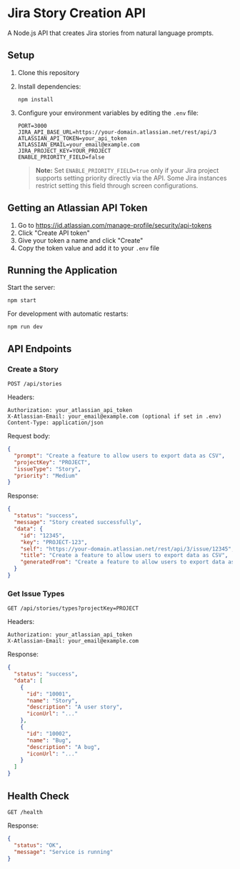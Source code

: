 # Jira Story Creation API

A Node.js API that creates Jira stories from natural language prompts.

## Setup

1. Clone this repository
2. Install dependencies:
   ```
   npm install
   ```
3. Configure your environment variables by editing the `.env` file:
   ```
   PORT=3000
   JIRA_API_BASE_URL=https://your-domain.atlassian.net/rest/api/3
   ATLASSIAN_API_TOKEN=your_api_token
   ATLASSIAN_EMAIL=your_email@example.com
   JIRA_PROJECT_KEY=YOUR_PROJECT
   ENABLE_PRIORITY_FIELD=false
   ```
   
   > **Note:** Set `ENABLE_PRIORITY_FIELD=true` only if your Jira project supports setting priority directly via the API. Some Jira instances restrict setting this field through screen configurations.

## Getting an Atlassian API Token

1. Go to https://id.atlassian.com/manage-profile/security/api-tokens
2. Click "Create API token"
3. Give your token a name and click "Create"
4. Copy the token value and add it to your `.env` file

## Running the Application

Start the server:
```
npm start
```

For development with automatic restarts:
```
npm run dev
```

## API Endpoints

### Create a Story
```
POST /api/stories
```

Headers:
```
Authorization: your_atlassian_api_token
X-Atlassian-Email: your_email@example.com (optional if set in .env)
Content-Type: application/json
```

Request body:
```json
{
  "prompt": "Create a feature to allow users to export data as CSV",
  "projectKey": "PROJECT", 
  "issueType": "Story",
  "priority": "Medium"
}
```

Response:
```json
{
  "status": "success",
  "message": "Story created successfully",
  "data": {
    "id": "12345",
    "key": "PROJECT-123",
    "self": "https://your-domain.atlassian.net/rest/api/3/issue/12345",
    "title": "Create a feature to allow users to export data as CSV",
    "generatedFrom": "Create a feature to allow users to export data as CSV"
  }
}
```

### Get Issue Types
```
GET /api/stories/types?projectKey=PROJECT
```

Headers:
```
Authorization: your_atlassian_api_token
X-Atlassian-Email: your_email@example.com
```

Response:
```json
{
  "status": "success",
  "data": [
    {
      "id": "10001",
      "name": "Story",
      "description": "A user story",
      "iconUrl": "..."
    },
    {
      "id": "10002",
      "name": "Bug",
      "description": "A bug",
      "iconUrl": "..."
    }
  ]
}
```

## Health Check

```
GET /health
```

Response:
```json
{
  "status": "OK",
  "message": "Service is running"
}
```
